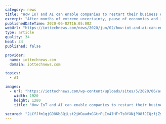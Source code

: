 ```yaml
---
category: news
title: "How IoT and AI can enable companies to restart their business during Covid-19"
excerpt: "After months of extreme uncertainty, pause of economies and isolation in our homes, finally economies slowly restart their operations and transactions. However, this transition will not be smooth. There are many rules related to physical distance and hygiene as well as limitations which still force employers to ask their employees to work from home"
publishedDateTime: 2020-06-02T16:05:00Z
webUrl: "https://iottechnews.com/news/2020/jun/02/how-iot-and-ai-can-enable-companies-during-covid-19-to-restart-their-business/"
type: article
quality: 34
heat: 34
published: false

provider:
  name: iottechnews.com
  domain: iottechnews.com

topics:
  - AI

images:
  - url: "https://iottechnews.com/wp-content/uploads/sites/5/2020/06/artem-beliaikin-N35J0N8ZglQ-unsplash.jpg"
    width: 1920
    height: 1280
    title: "How IoT and AI can enable companies to restart their business during Covid-19"

secured: "2LCfJfm1qjGD8Kb8QjLst2jWOaadxGGtrPLIx4lHF+Ts0YXNjPO8fJIQzfjZyF6p12Nq1upVScnZF7WbKsiaayXhfh4nFg2h8erKorgqCnZyZxHG1y6AythnZSwsXtjmh7vj4MNOfVnRKBS+ixvEqm8XUhLO3jT/SN8U2XIHBR5HwQs2G3lhuqB0ZKB8DiaXTwHjzUVFTHF8AY/9jtZBKnGSxEu+sYx5qzUlPvwjQqGOObMO4SDM1AJdJH5yxOGGWTDQxJ7gqC6Gb0MWa8GkTpEaEgoeICAGkpquRtBSrzq3kkbg7qImNe87OjB6F6aB;odxArrmU6E9/kwOwz7WjxA=="
---
```


